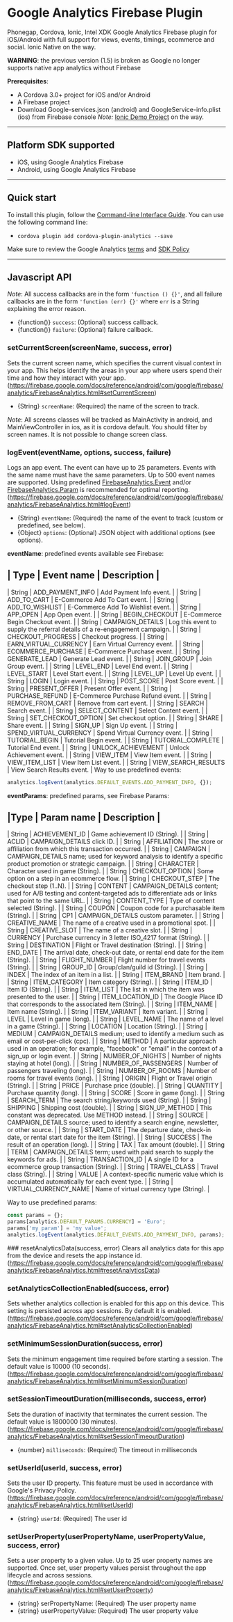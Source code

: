 Google Analytics Firebase Plugin
================================
Phonegap, Cordova, Ionic, Intel XDK Google Analytics Firebase plugin for iOS/Android with full support for views, events, timings, ecommerce and social.
Ionic Native on the way.

**WARNING**: the previous version (1.5) is broken as Google no longer supports native app analytics without Firebase

**Prerequisites**:

* A Cordova 3.0+ project for iOS and/or Android
* A Firebase project
* Download Google-services.json (android) and GoogleService-info.plist (ios) from Firebase console
*Note:* [Ionic Demo Project](https://gihub.com/appfeel/ionic-admob-analytics-push-quickstarter) on the way.

---
## Platform SDK supported
* iOS, using Google Analytics Firebase
* Android, using Google Analytics Firebase

---
## Quick start
To install this plugin, follow the [Command-line Interface Guide](http://cordova.apache.org/docs/en/edge/guide_cli_index.md.html#The%20Command-line%20Interface). You can use the following command line:

* `cordova plugin add cordova-plugin-analytics --save`

Make sure to review the Google Analytics [terms](http://www.google.com/analytics/terms/us.html) and [SDK Policy](https://developers.google.com/analytics/devguides/collection/protocol/policy)

---
## Javascript API
*Note*: All success callbacks are in the form `'function () {}'`, and all failure callbacks are in the form `'function (err) {}'` where `err` is a String explaining the error reason.

* {function()} `success`: (Optional) success callback.
* {function()} `failure`: (Optional) failure callback.

### setCurrentScreen(screenName, success, error)
Sets the current screen name, which specifies the current visual context in your app. This helps identify the areas in your app where users spend their time and how they interact with your app. (https://firebase.google.com/docs/reference/android/com/google/firebase/analytics/FirebaseAnalytics.html#setCurrentScreen)

* {String} `screenName`: (Required) the name of the screen to track.

*Note*: All screens classes will be tracked as MainActivity in android, and MainViewController in ios, as it is cordova default. You should filter by screen names. It is not possible to change screen class.

### logEvent(eventName, options, success, failure)
Logs an app event. The event can have up to 25 parameters.
Events with the same name must have the same parameters.
Up to 500 event names are supported.
Using predefined [FirebaseAnalytics.Event](https://firebase.google.com/docs/reference/android/com/google/firebase/analytics/FirebaseAnalytics.Event.html) and/or [FirebaseAnalytics.Param](https://firebase.google.com/docs/reference/android/com/google/firebase/analytics/FirebaseAnalytics.Param.html) is recommended for optimal reporting. (https://firebase.google.com/docs/reference/android/com/google/firebase/analytics/FirebaseAnalytics.html#logEvent)

* {String} `eventName`: (Required) the name of the event to track (custom or predefined, see below).
* {Object} `options`: (Optional) JSON object with additional options (see options).

**eventName**: predefined events available see Firebase:

| Type | Event name | Description |
-----------------------------------
| String | ADD_PAYMENT_INFO | Add Payment Info event. |
| String | ADD_TO_CART | E-Commerce Add To Cart event. |
| String | ADD_TO_WISHLIST | E-Commerce Add To Wishlist event. |
| String | APP_OPEN | App Open event. |
| String | BEGIN_CHECKOUT | E-Commerce Begin Checkout event. |
| String | CAMPAIGN_DETAILS | Log this event to supply the referral details of a re-engagement campaign. |
| String | CHECKOUT_PROGRESS | Checkout progress. |
| String | EARN_VIRTUAL_CURRENCY | Earn Virtual Currency event. |
| String | ECOMMERCE_PURCHASE | E-Commerce Purchase event. |
| String | GENERATE_LEAD | Generate Lead event. |
| String | JOIN_GROUP | Join Group event. |
| String | LEVEL_END | Level End event. |
| String | LEVEL_START | Level Start event. |
| String | LEVEL_UP | Level Up event. |
| String | LOGIN | Login event. |
| String | POST_SCORE | Post Score event. |
| String | PRESENT_OFFER | Present Offer event. |
| String | PURCHASE_REFUND | E-Commerce Purchase Refund event. |
| String | REMOVE_FROM_CART | Remove from cart event. |
| String | SEARCH | Search event. |
| String | SELECT_CONTENT | Select Content event. |
| String | SET_CHECKOUT_OPTION | Set checkout option. |
| String | SHARE | Share event. |
| String | SIGN_UP | Sign Up event. |
| String | SPEND_VIRTUAL_CURRENCY | Spend Virtual Currency event. |
| String | TUTORIAL_BEGIN | Tutorial Begin event. |
| String | TUTORIAL_COMPLETE | Tutorial End event. |
| String | UNLOCK_ACHIEVEMENT | Unlock Achievement event. |
| String | VIEW_ITEM | View Item event. |
| String | VIEW_ITEM_LIST | View Item List event. |
| String | VIEW_SEARCH_RESULTS | View Search Results event. |
Way to use predefined events:

```js
analytics.logEvent(analytics.DEFAULT_EVENTS.ADD_PAYMENT_INFO, {});
```

**eventParams**: predefined params, see Firebase Params:

|Type | Param name | Description |
-----------------------------------
| String | ACHIEVEMENT_ID | Game achievement ID (String). |
| String | ACLID | CAMPAIGN_DETAILS click ID. |
| String | AFFILIATION | The store or affiliation from which this transaction occurred. |
| String | CAMPAIGN | CAMPAIGN_DETAILS name; used for keyword analysis to identify a specific product promotion or strategic campaign. |
| String | CHARACTER | Character used in game (String). |
| String | CHECKOUT_OPTION | Some option on a step in an ecommerce flow. |
| String | CHECKOUT_STEP | The checkout step (1..N). |
| String | CONTENT | CAMPAIGN_DETAILS content; used for A/B testing and content-targeted ads to differentiate ads or links that point to the same URL. |
| String | CONTENT_TYPE | Type of content selected (String). |
| String | COUPON | Coupon code for a purchasable item (String). |
| String | CP1 | CAMPAIGN_DETAILS custom parameter. |
| String | CREATIVE_NAME | The name of a creative used in a promotional spot. |
| String | CREATIVE_SLOT | The name of a creative slot. |
| String | CURRENCY | Purchase currency in 3 letter ISO_4217 format (String). |
| String | DESTINATION | Flight or Travel destination (String). |
| String | END_DATE | The arrival date, check-out date, or rental end date for the item (String). |
| String | FLIGHT_NUMBER | Flight number for travel events (String). |
| String | GROUP_ID | Group/clan/guild id (String). |
| String | INDEX | The index of an item in a list. |
| String | ITEM_BRAND | Item brand. |
| String | ITEM_CATEGORY | Item category (String). |
| String | ITEM_ID | Item ID (String). |
| String | ITEM_LIST | The list in which the item was presented to the user. |
| String | ITEM_LOCATION_ID | The Google Place ID that corresponds to the associated item (String). |
| String | ITEM_NAME | Item name (String). |
| String | ITEM_VARIANT | Item variant. |
| String | LEVEL | Level in game (long). |
| String | LEVEL_NAME | The name of a level in a game (String). |
| String | LOCATION | Location (String). |
| String | MEDIUM | CAMPAIGN_DETAILS medium; used to identify a medium such as email or cost-per-click (cpc). |
| String | METHOD | A particular approach used in an operation; for example, "facebook" or "email" in the context of a sign_up or login event. |
| String | NUMBER_OF_NIGHTS | Number of nights staying at hotel (long). |
| String | NUMBER_OF_PASSENGERS | Number of passengers traveling (long). |
| String | NUMBER_OF_ROOMS | Number of rooms for travel events (long). |
| String | ORIGIN | Flight or Travel origin (String). |
| String | PRICE | Purchase price (double). |
| String | QUANTITY | Purchase quantity (long). |
| String | SCORE | Score in game (long). |
| String | SEARCH_TERM | The search string/keywords used (String). |
| String | SHIPPING | Shipping cost (double). |
| String | SIGN_UP_METHOD | This constant was deprecated. Use METHOD instead. |
| String | SOURCE | CAMPAIGN_DETAILS source; used to identify a search engine, newsletter, or other source. |
| String | START_DATE | The departure date, check-in date, or rental start date for the item (String). |
| String | SUCCESS | The result of an operation (long). |
| String | TAX | Tax amount (double). |
| String | TERM | CAMPAIGN_DETAILS term; used with paid search to supply the keywords for ads. |
| String | TRANSACTION_ID | A single ID for a ecommerce group transaction (String). |
| String | TRAVEL_CLASS | Travel class (String). |
| String | VALUE | A context-specific numeric value which is accumulated automatically for each event type. |
| String | VIRTUAL_CURRENCY_NAME | Name of virtual currency type (String). |

Way to use predefined params:

```js
const params = {};
params[analytics.DEFAULT_PARAMS.CURRENCY] = 'Euro';
params['my param'] = 'my value';
analytics.logEvent(analytics.DEFAULT_EVENTS.ADD_PAYMENT_INFO, params);
```

### resetAnalyticsData(success, error)
Clears all analytics data for this app from the device and resets the app instance id. (https://firebase.google.com/docs/reference/android/com/google/firebase/analytics/FirebaseAnalytics.html#resetAnalyticsData)

### setAnalyticsCollectionEnabled(success, error)
Sets whether analytics collection is enabled for this app on this device. This setting is persisted across app sessions. By default it is enabled. (https://firebase.google.com/docs/reference/android/com/google/firebase/analytics/FirebaseAnalytics.html#setAnalyticsCollectionEnabled)

### setMinimumSessionDuration(success, error)
Sets the minimum engagement time required before starting a session. The default value is 10000 (10 seconds). (https://firebase.google.com/docs/reference/android/com/google/firebase/analytics/FirebaseAnalytics.html#setMinimumSessionDuration)

### setSessionTimeoutDuration(milliseconds, success, error)
Sets the duration of inactivity that terminates the current session. The default value is 1800000 (30 minutes). (https://firebase.google.com/docs/reference/android/com/google/firebase/analytics/FirebaseAnalytics.html#setSessionTimeoutDuration)

* {number} `milliseconds`: (Required) The timeout in milliseconds

### setUserId(userId, success, error)
Sets the user ID property. This feature must be used in accordance with Google's Privacy Policy. (https://firebase.google.com/docs/reference/android/com/google/firebase/analytics/FirebaseAnalytics.html#setUserId)

* {string} `userId`: (Required) The user id

### setUserProperty(userPropertyName, userPropertyValue, success, error)
Sets a user property to a given value. Up to 25 user property names are supported. Once set, user property values persist throughout the app lifecycle and across sessions. (https://firebase.google.com/docs/reference/android/com/google/firebase/analytics/FirebaseAnalytics.html#setUserProperty)

* {string} serPropertyName: (Required) The user property name
* {string} userPropertyValue: (Required) The user property value
